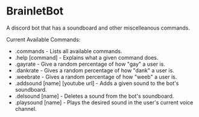 # BrainletBot
A discord bot that has a soundboard and other miscelleanous commands.

Current Available Commands:
<ul>
  <li>.commands - Lists all available commands.</li>
  <li>.help [command] - Explains what a given command does.</li>
  <li>.gayrate - Give a random percentage of how "gay" a user is.</li>
  <li>.dankrate - Gives a random percentage of how "dank" a user is.</li>
  <li>.weebrate - Gives a random percentage of how "weeb" a user is.</li>
  <li>.addsound [name] [youtube url] - Adds a given sound to the bot's soundboard.</li>
  <li>.delsound [name] - Deletes a sound from the bot's soundboard.</li>
  <li>.playsound [name] - Plays the desired sound in the user's current voice channel.</li>
</ul>
